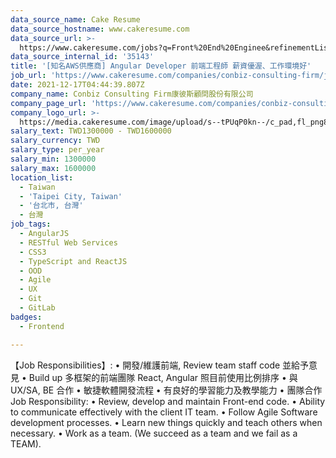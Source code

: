 ```yaml
---
data_source_name: Cake Resume
data_source_hostname: www.cakeresume.com
data_source_url: >-
  https://www.cakeresume.com/jobs?q=Front%20End%20Enginee&refinementList[lang_name][0]=E[…]tech_front-end-development&range[salary_range][min]=1000000
data_source_internal_id: '35143'
title: '[知名AWS供應商] Angular Developer 前端工程師 薪資優渥、工作環境好'
job_url: 'https://www.cakeresume.com/companies/conbiz-consulting-firm/jobs/f2d658'
date: 2021-12-17T04:44:39.807Z
company_name: Conbiz Consulting Firm康彼斯顧問股份有限公司
company_page_url: 'https://www.cakeresume.com/companies/conbiz-consulting-firm'
company_logo_url: >-
  https://media.cakeresume.com/image/upload/s--tPUqP0kn--/c_pad,fl_png8,h_200,w_200/v1634116095/vsgsbfwlsg1lcvof5ven.png
salary_text: TWD1300000 - TWD1600000
salary_currency: TWD
salary_type: per_year
salary_min: 1300000
salary_max: 1600000
location_list:
  - Taiwan
  - 'Taipei City, Taiwan'
  - '台北市, 台灣'
  - 台灣
job_tags:
  - AngularJS
  - RESTful Web Services
  - CSS3
  - TypeScript and ReactJS
  - OOD
  - Agile
  - UX
  - Git
  - GitLab
badges:
  - Frontend

---
```


【Job Responsibilities】: • 開發/維護前端, Review team staff code 並給予意見 • Build up 多框架的前端團隊 React, Angular 照目前使用比例排序 • 與UX/SA, BE 合作 • 敏捷軟體開發流程 • 有良好的學習能力及教學能力 • 團隊合作 Job Responsibility: • Review, develop and maintain Front-end code. • Ability to communicate effectively with the client IT team. • Follow Agile Software development processes. • Learn new things quickly and teach others when necessary. • Work as a team. (We succeed as a team and we fail as a TEAM).